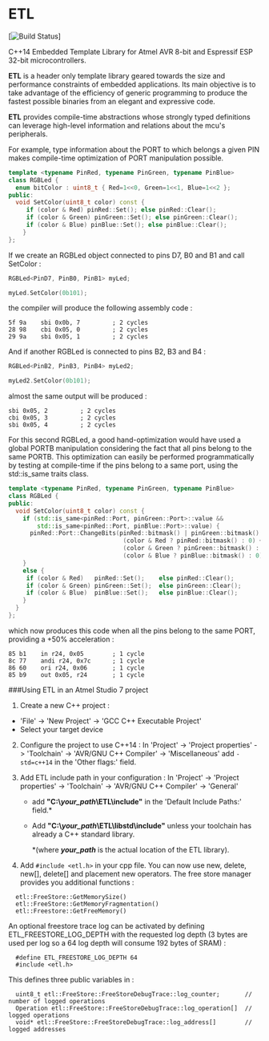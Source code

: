 ETL
===

[![Build Status](https://api.travis-ci.org/ambroise-leclerc/ETL.svg)]

C++14 Embedded Template Library for Atmel AVR 8-bit and Espressif ESP 32-bit microcontrollers.

**ETL** is a header only template library geared towards the size and performance constraints of embedded applications.
Its main objective is to take advantage of the efficiency of generic programming to produce the fastest possible binaries from an elegant and expressive code.

**ETL** provides compile-time abstractions whose strongly typed definitions can leverage high-level information and relations about the mcu's peripherals.

For example, type information about the PORT to which belongs a given PIN makes compile-time optimization of PORT manipulation possible.

```C++
template <typename PinRed, typename PinGreen, typename PinBlue>
class RGBLed {
  enum bitColor : uint8_t { Red=1<<0, Green=1<<1, Blue=1<<2 };
public:
  void SetColor(uint8_t color) const {
     if (color & Red) pinRed::Set(); else pinRed::Clear();
     if (color & Green) pinGreen::Set(); else pinGreen::Clear();
     if (color & Blue) pinBlue::Set(); else pinBlue::Clear();
    }    
};
```
If we create an RGBLed object connected to pins D7, B0 and B1 and call SetColor :

```C++
RGBLed<PinD7, PinB0, PinB1> myLed;

myLed.SetColor(0b101);
```
the compiler will produce the following assembly code :

```Assembly
5f 9a    sbi 0x0b, 7         ; 2 cycles
28 98    cbi 0x05, 0         ; 2 cycles
29 9a    sbi 0x05, 1         ; 2 cycles
```

And if another RGBLed is connected to pins B2, B3 and B4 :

```C++
RGBLed<PinB2, PinB3, PinB4> myLed2;

myLed2.SetColor(0b101);
```
almost the same output will be produced :

```Assembly
sbi 0x05, 2         ; 2 cycles
cbi 0x05, 3         ; 2 cycles
sbi 0x05, 4         ; 2 cycles
```

For this second RGBLed, a good hand-optimization would have used a global PORTB manipulation considering the fact that all pins belong to the same PORTB.
This optimization can easily be performed programmatically by testing at compile-time if the pins belong to a same port, using the std::is_same traits class.


```C++
template <typename PinRed, typename PinGreen, typename PinBlue>
class RGBLed {
public:
  void SetColor(uint8_t color) const {
    if (std::is_same<pinRed::Port, pinGreen::Port>::value &&
        std::is_same<pinRed::Port, pinBlue::Port>::value) {
      pinRed::Port::ChangeBits(pinRed::bitmask() | pinGreen::bitmask() | pinBlue::bitmask(), 
                                (color & Red ? pinRed::bitmask() : 0) + 
                                (color & Green ? pinGreen::bitmask() : 0) +
                                (color & Blue ? pinBlue::bitmask() : 0));
    }      
    else {
     if (color & Red)   pinRed::Set();    else pinRed::Clear();
     if (color & Green) pinGreen::Set();  else pinGreen::Clear();
     if (color & Blue)  pinBlue::Set();   else pinBlue::Clear();
    }      
  }
};
```

which now produces this code when all the pins belong to the same PORT, providing a +50% acceleration :

```Assembly
85 b1    in r24, 0x05        ; 1 cycle
8c 77    andi r24, 0x7c      ; 1 cycle
86 60    ori r24, 0x06       ; 1 cycle 
85 b9    out 0x05, r24       ; 1 cycle
```


###Using ETL in an Atmel Studio 7 project

1. Create a new C++ project :
  - 'File' -> 'New Project' -> 'GCC C++ Executable Project'
  - Select your target device

2. Configure the project to use C++14 :
  In 'Project' -> 'Project properties' -> 'Toolchain' -> 'AVR/GNU C++ Compiler'
  ->  'Miscellaneous'
  add `-std=c++14` in the 'Other flags:' field.

3. Add ETL include path in your configuration :
  In 'Project' -> 'Project properties' -> 'Toolchain' -> 'AVR/GNU C++ Compiler'
  -> 'General'
   - add **"C:\\*your_path*\ETL\include"** in the 'Default Include Paths:' field.*
   - Add **"C:\\*your_path*\ETL\libstd\include"** unless your toolchain has already a C++ standard library.

      \*(where ***your_path*** is the actual location of the ETL library).

4. Add `#include <etl.h>` in your cpp file.
  You can now use new, delete, new[], delete[] and placement new operators.
  The free store manager provides you additional functions :

```
  etl::FreeStore::GetMemorySize()  
  etl::FreeStore::GetMemoryFragmentation()  
  etl::Freestore::GetFreeMemory()
```
  
  An optional freestore trace log can be activated by defining ETL_FREESTORE_LOG_DEPTH with the requested log depth (3 bytes are used per log so a 64 log depth will consume 192 bytes of SRAM) :
  
```
  #define ETL_FREESTORE_LOG_DEPTH 64
  #include <etl.h>
```

  This defines three public variables in :
  
```
  uint8_t etl::FreeStore::FreeStoreDebugTrace::log_counter;       // number of logged operations
  Operation etl::FreeStore::FreeStoreDebugTrace::log_operation[]  // logged operations
  void* etl::FreeStore::FreeStoreDebugTrace::log_address[]        // logged addresses
```
  
